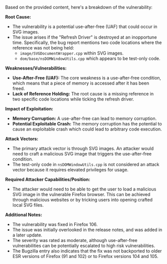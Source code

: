 Based on the provided content, here's a breakdown of the vulnerability:

**Root Cause:**

*   The vulnerability is a potential use-after-free (UAF) that could occur in SVG images.
*   The issue arises if the "Refresh Driver" is destroyed at an inopportune time. Specifically, the bug report mentions two code locations where the reference was not being held:
    *   `image/SVGDocumentWrapper.cpp` within SVG images.
    *   `dom/base/nsDOMWindowUtils.cpp` which appears to be test-only code.

**Weaknesses/Vulnerabilities:**

*   **Use-After-Free (UAF):** The core weakness is a use-after-free condition, which means that a piece of memory is accessed after it has been freed.
*   **Lack of Reference Holding:** The root cause is a missing reference in two specific code locations while ticking the refresh driver.

**Impact of Exploitation:**

*   **Memory Corruption:** A use-after-free can lead to memory corruption.
*   **Potential Exploitable Crash:** The memory corruption has the potential to cause an exploitable crash which could lead to arbitrary code execution.

**Attack Vectors:**

*   The primary attack vector is through SVG images. An attacker would need to craft a malicious SVG image that triggers the use-after-free condition.
*   The test-only code in `nsDOMWindowUtils.cpp` is not considered an attack vector because it requires elevated privileges for usage.

**Required Attacker Capabilities/Position:**

*   The attacker would need to be able to get the user to load a malicious SVG image in the vulnerable Firefox browser. This can be achieved through malicious websites or by tricking users into opening crafted local SVG files.

**Additional Notes:**

* The vulnerability was fixed in Firefox 106.
* The issue was initially overlooked in the release notes, and was added in a later update.
* The severity was rated as moderate, although use-after-free vulnerabilities can be potentially escalated to high risk vulnerabilities.
* The Bugzilla entry also indicates that the fix was not backported to older ESR versions of Firefox (91 and 102) or to Firefox versions 104 and 105.